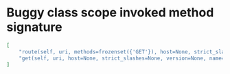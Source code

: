 # Buggy class scope invoked method signature

```json
[
    "route(self, uri, methods=frozenset({'GET'}), host=None, strict_slashes=None, stream=False, version=None, name=None)",
    "get(self, uri, host=None, strict_slashes=None, version=None, name=None)"
]
```
